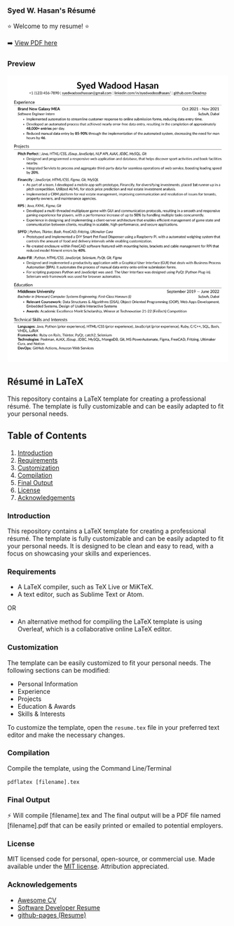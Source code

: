 
### Syed W. Hasan's Résumé

:star: Welcome to my resume! :star:

➡️ [View PDF here](https://github.com/Deadrep/Resume/blob/9bb534f6e9ed4535b1442840a1b31441c970fe3f/Syed%20W.%20Hasan%20-%20Junior%20Software%20Dev.pdf)

### Preview
![Resume Screenshot](https://github.com/Deadrep/Resume/blob/9bb534f6e9ed4535b1442840a1b31441c970fe3f/Syed%20W.%20Hasan%20-%20Junior%20Software%20Dev.png)

## Résumé in LaTeX

This repository contains a LaTeX template for creating a professional résumé. The template is fully customizable and can be easily adapted to fit your personal needs.

## Table of Contents
1. [Introduction](#introduction)
2. [Requirements](#requirements)
3. [Customization](#customization)
4. [Compilation](#compilation)
5. [Final Output](#final-output)
6. [License](#license)
7. [Acknowledgements](#acknowledgements)

### Introduction
This repository contains a LaTeX template for creating a professional résumé. The template is fully customizable and can be easily adapted to fit your personal needs. It is designed to be clean and easy to read, with a focus on showcasing your skills and experiences.

### Requirements
- A LaTeX compiler, such as TeX Live or MiKTeX.
- A text editor, such as Sublime Text or Atom.

OR
</br>
- An alternative method for compiling the LaTeX template is using Overleaf, which is a collaborative online LaTeX editor.

### Customization
The template can be easily customized to fit your personal needs. The following sections can be modified:
- Personal Information
- Experience
- Projects
- Education & Awards
- Skills & Interests

To customize the template, open the `resume.tex` file in your preferred text editor and make the necessary changes.

### Compilation
Compile the template, using the Command Line/Terminal
```
pdflatex [filename].tex
```
### Final Output
⚡ Will compile [filename].tex and The final output will be a PDF file named [filename].pdf that can be easily printed or emailed to potential employers.

### License
MIT licensed code for personal, open-source, or commercial use. Made available under the [MIT license](https://opensource.org/licenses/MIT). Attribution appreciated.

### Acknowledgements

- [Awesome CV](https://github.com/posquit0/Awesome-CV)
- [Software Developer Resume](https://github.com/sb2nov/resume)
- [github-pages (Resume)](https://github.com/KnlnKS/KnlnKS)


